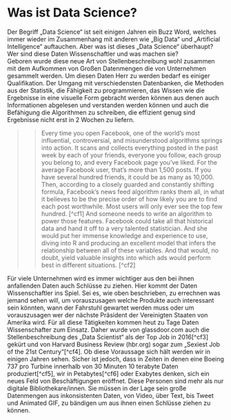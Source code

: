 # Was ist Data Science? #

Der Begriff „Data Science“ ist seit einigen Jahren ein Buzz Word, welches immer wieder im Zusammenhang mit anderen wie „Big Data“ und „Artificial Intelligence“ auftauchen. Aber was ist dieses „Data Science“ überhaupt? Wer sind diese Daten Wissenschaftler und was machen sie?  
Geboren wurde diese neue Art von Stellenbeschreibung wohl zusammen mit dem Aufkommen von Großen Datenmengen die von Unternehmen gesammelt werden. Um diesen Daten Herr zu werden bedarf es einiger Qualifikation. Der Umgang mit verschiedensten Datenbanken, die Methoden aus der Statistik, die Fähigkeit zu programmieren, das Wissen wie die Ergebnisse in eine visuelle Form gebracht werden können aus denen auch Informationen abgelesen und verstanden werden können und auch die Befähigung die Algorithmen zu schreiben, die effizient genug sind Ergebnisse nicht erst in 2 Wochen zu liefern.  

>> Every time you open Facebook, one of the world’s most influential, controversial, and misunderstood algorithms springs into action. It scans and collects everything posted in the past week by each of your friends, everyone you follow, each group you belong to, and every Facebook page you’ve liked. For the average Facebook user, that’s more than 1,500 posts. If you have several hundred friends, it could be as many as 10,000. Then, according to a closely guarded and constantly shifting formula, Facebook’s news feed algorithm ranks them all, in what it believes to be the precise order of how likely you are to find each post worthwhile. Most users will only ever see the top few hundred. [^cf1]
> And someone needs to write an algorithm to power those features. Facebook could take all that historical data and hand it off to a very talented statistician. And she would put her immense knowledge and experience to use, diving into R and producing an excellent model that infers the relationship between all of these variables. And that would, no doubt, yield valuable insights into which ads would perform best in different situations. [^cf2]

Für viele Unternehmen wird es immer wichtiger aus den bei ihnen anfallenden Daten auch Schlüsse zu ziehen. Hier kommt der Daten Wissenschaftler ins Spiel. Sei es, wie oben beschrieben, zu errechnen was jemand sehen will, um vorauszusagen welche Produkte auch interessant sein könnten, wann der Fahrstuhl gewartet werden muss oder um vorauszusagen wer der nächste Präsident der Vereinigten Staaten von Amerika wird. Für all diese Tätigkeiten kommen heut zu Tage Daten Wissenschafter zum Einsatz. Daher wurde von glassdoor.com auch die Stellenbeschreibung des „Data Scientist“ als der Top Job in 2016[^cf3] gekürt und von Harvard Business Review (hbr.org) sogar zum „Sexiest Job of the 21st Century“[^cf4]. Ob diese Voraussage sich hält werden wir in einigen Jahren sehen. Sicher ist jedoch, dass in Zeiten in denen eine Boeing 737 pro Turbine innerhalb von 30 Minuten 10 terabyte Daten produziert[^cf5], wir in Petabytes[^cf6] oder Exabytes denken, sich ein neues Feld von Beschäftigungen eröffnet. Diese Personen sind mehr als nur digitale Bibliothekare/innen. Sie müssen in der Lage sein große Datenmengen aus inkonsistenten Daten, von Video, über Text, bis Tweet und Animated GIF, zu bändigen um aus ihnen einen Schlüsse ziehen zu können.   